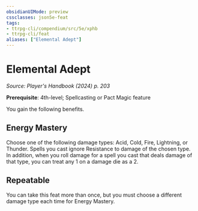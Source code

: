 ```yaml
---
obsidianUIMode: preview
cssclasses: json5e-feat
tags:
- ttrpg-cli/compendium/src/5e/xphb
- ttrpg-cli/feat
aliases: ["Elemental Adept"]
---
```

# Elemental Adept
*Source: Player's Handbook (2024) p. 203*  

**Prerequisite**: 4th-level; Spellcasting or Pact Magic feature

You gain the following benefits.

## Energy Mastery

Choose one of the following damage types: Acid, Cold, Fire, Lightning, or Thunder. Spells you cast ignore Resistance to damage of the chosen type. In addition, when you roll damage for a spell you cast that deals damage of that type, you can treat any 1 on a damage die as a 2.

## Repeatable

You can take this feat more than once, but you must choose a different damage type each time for Energy Mastery.